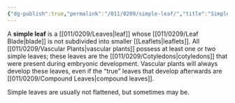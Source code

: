 ```yaml
---
{"dg-publish":true,"permalink":"/011/0209/simple-leaf/","title":"Simple Leaf","tags":["BIOL412"],"created":"2024-09-26T15:25:30.000-07:00","updated":"2025-01-22T00:54:11.275-08:00"}
---
```


A **simple leaf** is a [[011/0209/Leaves\|leaf]] whose [[011/0209/Leaf Blade\|blade]] is not subdivided into smaller [[Leaflets\|leaflets]]. All [[011/0209/Vascular Plants\|vascular plants]] possess at least one or two simple leaves; these leaves are the [[011/0209/Cotyledons\|cotyledons]] that were present during embryonic development. Vascular plants will always develop these leaves, even if the “true” leaves that develop afterwards are [[011/0209/Compound Leaves\|compound leaves]].

Simple leaves are usually not flattened, but sometimes may be.